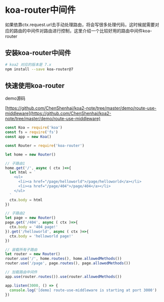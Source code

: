 # koa-router中间件

如果依靠ctx.request.url去手动处理路由，将会写很多处理代码，这时候就需要对应的路由的中间件对路由进行控制，这里介绍一个比较好用的路由中间件koa-router

## 安装koa-router中间件
```sh
# koa2 对应的版本是 7.x
npm install --save koa-router@7
```

## 快速使用koa-router
demo源码

[https://github.com/ChenShenhai/koa2-note/tree/master/demo/route-use-middleware](https://github.com/ChenShenhai/koa2-note/tree/master/demo/route-use-middleware)

```js
const Koa = require('koa')
const fs = require('fs')
const app = new Koa()

const Router = require('koa-router')

let home = new Router()

// 子路由1
home.get('/', async ( ctx )=>{
  let html = `
    <ul>
      <li><a href="/page/helloworld">/page/helloworld</a></li>
      <li><a href="/page/404">/page/404</a></li>
    </ul>
  `
  ctx.body = html
})

// 子路由2
let page = new Router()
page.get('/404', async ( ctx )=>{
  ctx.body = '404 page!'
}).get('/helloworld', async ( ctx )=>{
  ctx.body = 'helloworld page!'
})

// 装载所有子路由
let router = new Router()
router.use('/', home.routes(), home.allowedMethods())
router.use('/page', page.routes(), page.allowedMethods())

// 加载路由中间件
app.use(router.routes()).use(router.allowedMethods())

app.listen(3000, () => {
  console.log('[demo] route-use-middleware is starting at port 3000')
})

```
